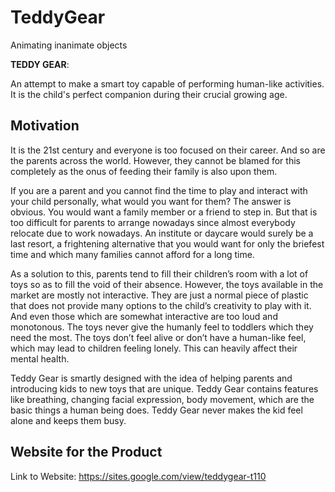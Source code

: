 # TeddyGear

Animating inanimate objects

**TEDDY GEAR**:

An attempt to make a smart toy capable of performing human-like activities. It is the child's perfect companion during their crucial growing age.

## Motivation
It is the 21st century and everyone is too focused on their career. And so are the parents across the world. However, they cannot be blamed for this completely as the onus of feeding their family is also upon them. 

If you are a parent and you cannot find the time to play and interact with your child personally, what would you want for them? The answer is obvious. You would want a family member or a friend to step in. But that is too difficult for parents to arrange nowadays since almost everybody relocate due to work nowadays. An institute or daycare would surely be a last resort, a frightening alternative that you would want for only the briefest time and which many families cannot afford for a long time.

As a solution to this, parents tend to fill their children’s room with a lot of toys so as to fill the void of their absence. However, the toys available in the market are mostly not interactive. They are just a normal piece of plastic that does not provide many options to the child’s creativity to play with it. And even those which are somewhat interactive are too loud and monotonous. The toys never give the humanly feel to toddlers which they need the most. The toys don’t feel alive or don’t have a human-like feel, which may lead to children feeling lonely. This can heavily affect their mental health.

Teddy Gear is smartly designed with the idea of helping parents and introducing kids to new toys that are unique. Teddy Gear contains features like breathing, changing facial expression, body movement, which are the basic things a human being does. Teddy Gear never makes the kid feel alone and keeps them busy.

## Website for the Product
Link to Website: https://sites.google.com/view/teddygear-t110

